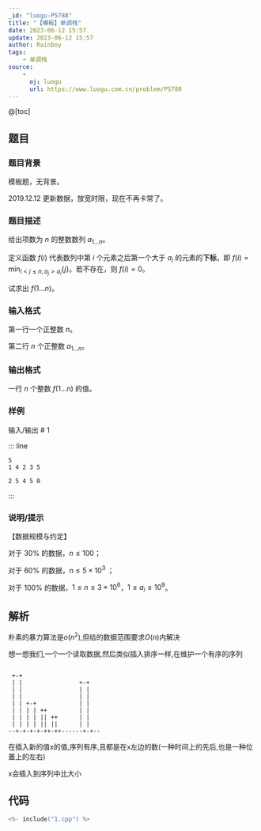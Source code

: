 ```yaml
---
_id: "luogu-P5788"
title: "【模板】单调栈"
date: 2023-06-12 15:57
update: 2023-06-12 15:57
author: Rainboy
tags:
    - 单调栈
source: 
    - 
      oj: luogu
      url: https://www.luogu.com.cn/problem/P5788
---
```


@[toc]

## 题目

### 题目背景 
模板题，无背景。  

2019.12.12 更新数据，放宽时限，现在不再卡常了。



### 题目描述

给出项数为 $n$ 的整数数列 $a_{1 \dots n}$。

定义函数 $f(i)$ 代表数列中第 $i$ 个元素之后第一个大于 $a_i$ 的元素的**下标**，即 $f(i)=\min_{i<j\leq n, a_j > a_i} \{j\}$。若不存在，则 $f(i)=0$。

试求出 $f(1\dots n)$。



### 输入格式
第一行一个正整数 $n$。

第二行 $n$ 个正整数 $a_{1\dots n}$。



### 输出格式

一行 $n$ 个整数 $f(1\dots n)$ 的值。  



### 样例



输入/输出 # 1

::: line
```
5
1 4 2 3 5

```

```
2 5 4 5 0

```
:::





### 说明/提示
【数据规模与约定】

对于 $30\%$ 的数据，$n\leq 100$；

对于 $60\%$ 的数据，$n\leq 5 \times 10^3$ ；

对于 $100\%$ 的数据，$1 \le n\leq 3\times 10^6$，$1\leq a_i\leq 10^9$。


## 解析

朴素的暴力算法是$o(n^2)$,但给的数据范围要求$O(n)$内解决

想一想我们,一个一个读取数据,然后类似插入排序一样,在维护一个有序的序列

 ```

  +-+                
  | |                +-+    
  | |                | |
  | |                | |    
  | | +-+            | |    
  | | | | ++         | |    
  | | | | || ++      | |    
  | | | | || ||      | |    
--+-+-+-+-++-++------+-+--
```

在插入新的值x的值,序列有序,且都是在x左边的数(一种时间上的先后,也是一种位置上的左右)

x会插入到序列中比大小

## 代码

```c
<%- include("1.cpp") %>
```
